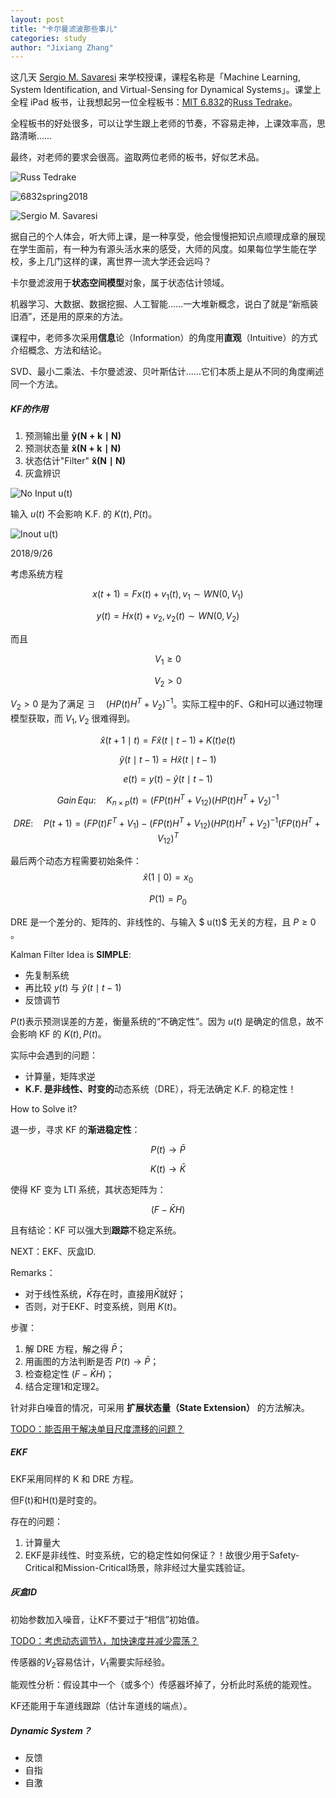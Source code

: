 ```yaml
---
layout: post
title: "卡尔曼滤波那些事儿"
categories: study
author: "Jixiang Zhang"
---
```


这几天 [Sergio M. Savaresi](http://home.deib.polimi.it/savaresi/) 来学校授课，课程名称是「Machine Learning, System Identification, and Virtual-Sensing for Dynamical Systems」。课堂上全程 iPad 板书，让我想起另一位全程板书：[MIT 6.832](http://underactuated.csail.mit.edu/Spring2018/)的[Russ Tedrake](https://groups.csail.mit.edu/locomotion/russt.html)。

全程板书的好处很多，可以让学生跟上老师的节奏，不容易走神，上课效率高，思路清晰……

最终，对老师的要求会很高。盗取两位老师的板书，好似艺术品。

![Russ Tedrake](images/6832.jpg)

![6832spring2018](images/6832spring2018.jpg)

![Sergio M. Savaresi](images/Class-notes-25-9-2018.jpg)

据自己的个人体会，听大师上课，是一种享受，他会慢慢把知识点顺理成章的展现在学生面前，有一种为有源头活水来的感受，大师的风度。如果每位学生能在学校，多上几门这样的课，离世界一流大学还会远吗？

卡尔曼滤波用于**状态空间模型**对象，属于状态估计领域。

机器学习、大数据、数据挖掘、人工智能……一大堆新概念，说白了就是“新瓶装旧酒”，还是用的原来的方法。

课程中，老师多次采用**信息**论（Information）的角度用**直观**（Intuitive）的方式介绍概念、方法和结论。

SVD、最小二乘法、卡尔曼滤波、贝叶斯估计……它们本质上是从不同的角度阐述同一个方法。

##### KF的作用

1. 预测输出量 $\mathbf{\hat{y}(N+k\mid N)}$
2. 预测状态量 $\mathbf{\hat{x}(N+k\mid N)}$
3. 状态估计"Filter" $\mathbf{\hat{x}(N\mid N)}$
4. 灰盒辨识

![No Input u(t)](images/KF00.jpg)

输入 $u(t)$ 不会影响 K.F. 的 $K(t), P(t)$。

![Inout u(t)](images/KF01.jpg)

2018/9/26

考虑系统方程

$$
x(t+1)=Fx(t)+v_{1}(t), v_{1} \sim WN(0,V_{1})
$$

$$
y(t)=Hx(t)+v_{2}, v_{2}(t) \sim WN(0,V_{2})
$$

而且

$$
V_{1} \geq 0
$$

$$
V_{2} > 0
$$

$V_{2}>0$ 是为了满足 $\exists \quad (HP(t)H^{T}+V_{2})^{-1}$。实际工程中的F、G和H可以通过物理模型获取，而 $V_1,V_2$ 很难得到。

$$
\hat{x}(t+1\mid t)=F\hat{x}(t\mid t-1)+K(t)e(t)
$$

$$
\hat{y}(t\mid t-1)=H\hat{x}(t\mid t-1)
$$

$$
e(t)=y(t)-\hat{y}(t\mid t-1)
$$

$$
Gain\,Equ:\quad K_{n\times p}(t)=(FP(t)H^T+V_{12})(HP(t)H^T+V_2)^{-1}
$$

$$
DRE:\quad P(t+1)=(FP(t)F^T+V_1)-(FP(t)H^T+V_{12})(HP(t)H^T+V_2)^{-1}(FP(t)H^T+V_{12})^T
$$

最后两个动态方程需要初始条件：
$$
\hat{x}(1\mid 0)=x_0
$$

$$
P(1)=P_0
$$

DRE 是一个差分的、矩阵的、非线性的、与输入 $ u(t)$ 无关的方程，且  $P \geq 0$ 。

Kalman Filter Idea is **SIMPLE**:

- 先复制系统
- 再比较 $y(t)$ 与 $\hat{y}(t\mid t-1)$
- 反馈调节

$P(t)$表示预测误差的方差，衡量系统的“不确定性”。因为 $u(t)$ 是确定的信息，故不会影响 KF 的 $K(t), P(t)$。

实际中会遇到的问题：

- 计算量，矩阵求逆
- **K.F. 是非线性、时变的**动态系统（DRE），将无法确定 K.F. 的稳定性！

How to Solve it?

退一步，寻求 KF 的**渐进稳定性**：

$$
P(t) \to \bar{P}
$$

$$
K(t) \to \bar{K}
$$

使得 KF 变为 LTI 系统，其状态矩阵为：

$$
(F-\bar{K}H)
$$

且有结论：KF 可以强大到**跟踪**不稳定系统。

NEXT：EKF、灰盒ID.

Remarks：

- 对于线性系统，$\bar{K}$存在时，直接用$\bar{K}$就好；
- 否则，对于EKF、时变系统，则用 $K(t)$。

步骤：

1. 解 DRE 方程，解之得 $\bar{P}$；
2. 用画图的方法判断是否 $P(t) \to \bar{P}$；
3. 检查稳定性 $(F-\bar{K}H)$；
4. 结合定理1和定理2。

针对非白噪音的情况，可采用 **扩展状态量（State Extension）** 的方法解决。

<u>TODO：能否用于解决单目尺度漂移的问题？</u>

##### EKF

EKF采用同样的 K 和 DRE 方程。

但F(t)和H(t)是时变的。

存在的问题：

1. 计算量大
2. EKF是非线性、时变系统，它的稳定性如何保证？！故很少用于Safety-Critical和Mission-Critical场景，除非经过大量实践验证。

##### 灰盒ID

初始参数加入噪音，让KF不要过于“相信”初始值。

<u>TODO：考虑动态调节$\lambda$，加快速度并减少震荡？</u>

传感器的$V_2$容易估计，$V_1$需要实际经验。

能观性分析：假设其中一个（或多个）传感器坏掉了，分析此时系统的能观性。

KF还能用于车道线跟踪（估计车道线的端点）。

##### Dynamic System？

- 反馈
- 自指
- 自激

